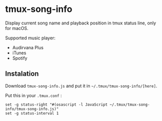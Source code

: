 # tmux-song-info
Display current song name and playback position in tmux status line, only for macOS.

Supported music player:
* Audirvana Plus
* iTunes
* Spotify

Instalation
-----------

Download `tmux-song-info.js` and put it in `~/.tmux/tmux-song-info/[here]`.

Put this in your `.tmux.conf` :
```
set -g status-right "#(osascript -l JavaScript ~/.tmux/tmux-song-info/tmux-song-info.js)"
set -g status-interval 1
```
